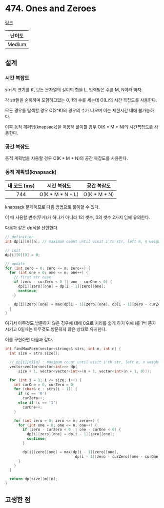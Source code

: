 # 474. Ones and Zeroes

[링크](https://leetcode.com/problems/ones-and-zeroes/)

| 난이도 |
| :----: |
| Medium |

## 설계

### 시간 복잡도

strs의 크기를 K, 모든 문자열의 길이의 합을 L, 입력받은 수를 M, N이라 하자.

각 str들을 순회하며 포함하고있는 0, 1의 수를 세는데 O(L)의 시간 복잡도를 사용한다.

모든 경우를 탐색할 경우 O(2^K)의 경우의 수가 나오며 이는 제한시간 내에 불가능하다.

이후 동적 계획법(knapsack)을 이용해 풀이할 경우 O(K \* M \* N)의 시간복잡도를 사용한다.

### 공간 복잡도

동적 계획법을 사용할 경우 O(K \* M \* N)의 공간 복잡도를 사용한다.

### 동적 계획법(knapsack)

| 내 코드 (ms) |    시간 복잡도     |  공간 복잡도   |
| :----------: | :----------------: | :------------: |
|     744      | O(K \* M \* N + L) | O(K \* M \* N) |

knapsack 문제이므로 다음 방법으로 풀이할 수 있다.

이 때 사용할 변수(무게)가 하나가 아니라 1의 갯수, 0의 갯수 2가지 임에 유의한다.

다음과 같은 dp식을 선언한다.

```cpp
// definition
int dp[i][m][n]; // maximum count until visit i'th str, left m, n weight

// init
dp[i][0][0] = 0;

// update
for (int zero = 0; zero <= m; zero++) {
  for (int one = 0; one <= n; one++) {
    // first str case
    if (zero - curZero < 0 || one - curOne < 0) {
      dp[i][zero][one] = dp[i - 1][zero][one];
      continue;
    }

    dp[i][zero][one] = max(dp[i - 1][zero][one], dp[i - 1][zero - curZero][one - curOne] + 1);
  }
}
```

여기서 아무것도 방문하지 않은 경우에 대해 0으로 처리를 쉽게 하기 위해 i를 1씩 증가시키고 0일때는 아무것도 방문하지 않은 상태로 유지한다.

이를 구현하면 다음과 같다.

```cpp
int findMaxForm(vector<string>& strs, int m, int n) {
  int size = strs.size();

  // dp[i][m][n] : maximum count until visit i'th str, left m, n weight
  vector<vector<vector<int>>> dp(
      size + 1, vector<vector<int>>(m + 1, vector<int>(n + 1, 0)));

  for (int i = 1; i <= size; i++) {
    int curOne = 0, curZero = 0;
    for (char& c : strs[i - 1]) {
      if (c == '0')
        curZero++;
      else if (c == '1')
        curOne++;
    }

    for (int zero = 0; zero <= m; zero++) {
      for (int one = 0; one <= n; one++) {
        if (zero - curZero < 0 || one - curOne < 0) {
          dp[i][zero][one] = dp[i - 1][zero][one];
          continue;
        }

        dp[i][zero][one] = max(dp[i - 1][zero][one],
                                dp[i - 1][zero - curZero][one - curOne] + 1);
      }
    }
  }

  return dp[size][m][n];
}
```

## 고생한 점
